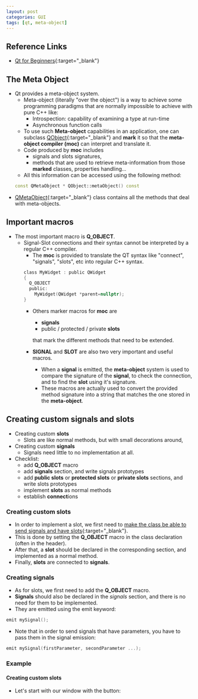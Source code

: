 ```yaml
---
layout: post
categories: GUI
tags: [qt, meta-object]
---
```


## Reference Links

- [Qt for Beginners](<https://wiki.qt.io/Qt_for_Beginners>){:target="_blank"}

## The Meta Object

- Qt provides a meta-object system.
  - Meta-object (literally "over the object") is a way to achieve some programming paradigms that are normally impossible to achieve with pure C++ like:
    - Introspection: capability of examining a type at run-time
    - Asynchronous function calls
  - To use such **Meta-object** capabilities in an application, one can subclass [QObject](<http://doc.qt.io/qt-5/qobject.html#>){:target="_blank"} and **mark** it so that the **meta-object compiler (moc)** can interpret and translate it.
  - Code produced by **moc** includes
    - signals and slots signatures,
    - methods that are used to retrieve meta-information from those **marked** classes, properties handling...
  - All this information can be accessed using the following method:
  ```cpp
  const QMetaObject * QObject::metaObject() const
  ```
- [QMetaObject](<http://doc.qt.io/qt-5/qmetaobject.html#>){:target="_blank"} class contains all the methods that deal with meta-objects.

## Important macros

- The most important macro is **Q_OBJECT**.
  - Signal-Slot connections and their syntax cannot be interpreted by a regular C++ compiler.
    - The **moc** is provided to translate the QT syntax like "connect", "signals", "slots", etc into regular C++ syntax.
    ```mywidget.h
    class MyWidget : public QWidget
    {
      Q_OBJECT
      public:
        MyWidget(QWidget *parent=nullptr);
    }
    ```
    - Others marker macros for **moc** are
      - **signals**
      - public / protected / private **slots**

      that mark the different methods that need to be extended.
    - **SIGNAL** and **SLOT** are also two very important and useful macros.
      - When a **signal** is emitted, the **meta-object** system is used to compare the signature of the **signal**, to check the connection, and to find the **slot** using it's signature.
      - These macros are actually used to convert the provided method signature into a string that matches the one stored in the **meta-object**.

## Creating custom signals and slots

- Creating custom **slots**
  - Slots are like normal methods, but with small decorations around,
- Creating custom **signals**
  - Signals need little to no implementation at all.
- Checklist:
  - add **Q_OBJECT** macro
  - add **signals** section, and write signals prototypes
  - add **public slots** or **protected slots** or **private slots** sections, and write slots prototypes
  - implement **slots** as normal methods
  - establish **connect**ions

### Creating custom slots

- In order to implement a slot, we first need to [make the class be able to send signals and have slots](<https://coolwindjo.github.io/gui/2022/04/19/Qt-observer-pattern.html>){:target="_blank"}.
- This is done by setting the **Q_OBJECT** macro in the class declaration (often in the header).
- After that, a **slot** should be declared in the corresponding section, and implemented as a normal method.
- Finally, **slots** are connected to **signals**.

### Creating signals

- As for slots, we first need to add the **Q_OBJECT** macro.
- **Signals** should also be declared in the *signals* section, and there is no need for them to be implemented.
- They are emitted using the emit keyword:
```cpp
emit mySignal();
```
- Note that in order to send signals that have parameters, you have to pass them in the signal emission:
```cpp
emit mySignal(firstParameter, secondParameter ...);
```

### Example

#### Creating custom slots

- Let's start with our window with the button:

```window.h

```

```window.cpp

```
